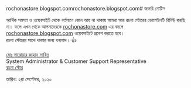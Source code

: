 rochonastore.blogspot.comrochonastore.blogspot.com# জরুরি নোটিস

আর্থিক সমস্যা ও ওয়েবসাইট থেকে বর্তমানে কোন আয় না থাকায় আমরা আর রচনা স্টোরের ডোমেইনটি রিনিউ করছি না। ফলে এখন থেকে আপনাদেরকে [rochonastore.com](https://rochonastore.com) এর বদলে [rochonastore.blogspot.com](https://rochonastore.blogspot.com) ওয়েবসাইটে প্রবেশ করতে হবে।
<br>
রচনা স্টোরের সাথে থাকার জন্য ধন্যবাদ। 👍<br>
<br>
<a href="https://ms-jahan.github.io">মোঃ সারোয়ার জাহান সাবিত</a><br>
System Administrator & Customer Support Representative<br>
<a href="https://rochonastore.blogspot.com">রচনা স্টোর</a><br>

তারিখ: ২রা সেপ্টেম্বর, ২০২০
